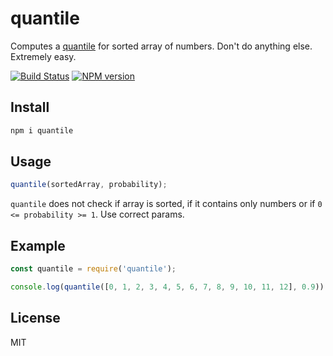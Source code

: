 # quantile

Computes a [quantile](https://en.wikipedia.org/wiki/Quantile) for sorted array of numbers. Don't do anything else. Extremely easy.

[![Build Status][travis-image]][travis-url]
[![NPM version][npm-image]][npm-url]

## Install

```bash
npm i quantile
```

## Usage

```js
quantile(sortedArray, probability);
```

`quantile` does not check if array is sorted, if it contains only numbers or if `0 <= probability >= 1`. Use correct params.

## Example

```js
const quantile = require('quantile');

console.log(quantile([0, 1, 2, 3, 4, 5, 6, 7, 8, 9, 10, 11, 12], 0.9));

```

## License

MIT

[npm-url]: https://npmjs.org/package/quantile
[npm-image]: https://badge.fury.io/js/quantile.svg
[travis-url]: https://travis-ci.org/astur/quantile
[travis-image]: https://travis-ci.org/astur/quantile.svg?branch=master